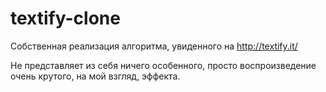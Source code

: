 textify-clone
=============
Собственная реализация алгоритма, увиденного на http://textify.it/

Не представляет из себя ничего особенного, просто воспроизведение очень крутого, на мой взгляд, эффекта.
